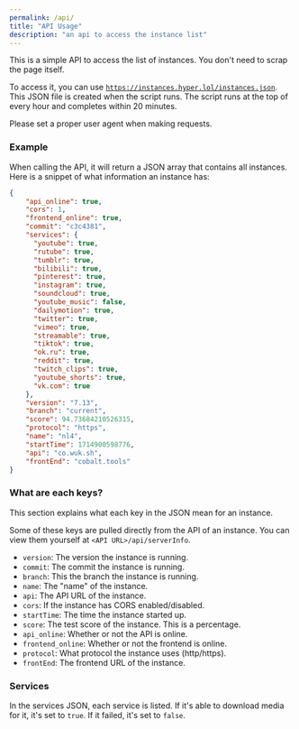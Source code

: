 ```yaml
---
permalink: /api/
title: "API Usage"
description: "an api to access the instance list"
---
```

This is a simple API to access the list of instances. You don't need to scrap the page itself.

To access it, you can use <code>https://instances.hyper.lol/instances.json</code>. This JSON file is created when the script runs. The script runs at the top of every hour and completes within 20 minutes.

Please set a proper user agent when making requests.

### Example
When calling the API, it will return a JSON array that contains all instances. Here is a snippet of what information an instance has:
```json
{
    "api_online": true,
    "cors": 1,
    "frontend_online": true,
    "commit": "c3c4381",
    "services": {
      "youtube": true,
      "rutube": true,
      "tumblr": true,
      "bilibili": true,
      "pinterest": true,
      "instagram": true,
      "soundcloud": true,
      "youtube_music": false,
      "dailymotion": true,
      "twitter": true,
      "vimeo": true,
      "streamable": true,
      "tiktok": true,
      "ok.ru": true,
      "reddit": true,
      "twitch_clips": true,
      "youtube_shorts": true,
      "vk.com": true
    },
    "version": "7.13",
    "branch": "current",
    "score": 94.73684210526315,
    "protocol": "https",
    "name": "nl4",
    "startTime": 1714900598776,
    "api": "co.wuk.sh",
    "frontEnd": "cobalt.tools"
}
```

### What are each keys?
This section explains what each key in the JSON mean for an instance.

Some of these keys are pulled directly from the API of an instance. You can view them yourself at `<API URL>/api/serverInfo`.
* `version`: The version the instance is running.
* `commit`: The commit the instance is running.
* `branch`: This the branch the instance is running.
* `name`: The "name" of the instance.
* `api`: The API URL of the instance.
* `cors`: If the instance has CORS enabled/disabled.
* `startTime`: The time the instance started up.
* `score`: The test score of the instance. This is a percentage.
* `api_online`: Whether or not the API is online.
* `frontend_online`: Whether or not the frontend is online.
* `protocol`: What protocol the instance uses (http/https).
* `frontEnd`: The frontend URL of the instance.

### Services
In the services JSON, each service is listed. If it's able to download media for it, it's set to `true`. If it failed, it's set to `false`.
